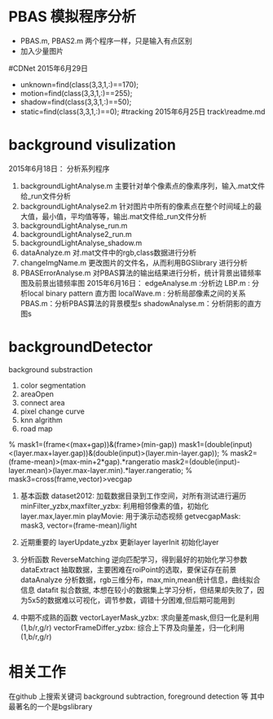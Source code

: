 # PBAS 模拟程序分析
- PBAS.m, PBAS2.m 两个程序一样，只是输入有点区别
- 加入少量图片


#CDNet
2015年6月29日

- unknown=find(class(3,3,1,:)==170);
- motion=find(class(3,3,1,:)==255);
- shadow=find(class(3,3,1,:)==50);
- static=find(class(3,3,1,:)==0);
#tracking 
2015年6月25日
track\readme.md
# background visulization
2015年6月18日： 分析系列程序
1. backgroundLightAnalyse.m 主要针对单个像素点的像素序列，输入.mat文件给_run文件分析
2. backgroundLightAnalyse2.m
针对图片中所有的像素点在整个时间域上的最大值，最小值，平均值等等，输出.mat文件给_run文件分析
3. backgroundLightAnalyse_run.m
4. backgroundLightAnalyse2_run.m
5. backgroundLightAnalyse_shadow.m 
6. dataAnalyze.m 对.mat文件中的rgb,class数据进行分析
7. changeImgName.m 更改图片的文件名，从而利用BGSlibrary 进行分析
8. PBASErrorAnalyse.m 对PBAS算法的输出结果进行分析，统计背景出错频率图及前景出错频率图
2015年6月16日：
edgeAnalyse.m  :分析边
LBP.m  : 分析local binary pattern 直方图
localWave.m : 分析局部像素之间的关系
PBAS.m：分析PBAS算法的背景模型s
shadowAnalyse.m：分析阴影的直方图s


# backgroundDetector

background substraction

1. color segmentation
2. areaOpen
3. connect area
4. pixel change curve
5. knn algrithm
6. road map


% mask1=(frame<(max+gap))&(frame>(min-gap))
	mask1=(double(input)<(layer.max+layer.gap))&(double(input)>(layer.min-layer.gap));
% mask2=(frame-mean)>(max-min+2*gap).*rangeratio
	mask2=(double(input)-layer.mean)>(layer.max-layer.min).*layer.rangeratio;
% mask3=cross(frame,vector)>vecgap

1. 基本函数
	dataset2012:	加载数据目录到工作空间，对所有测试进行遍历
	minFilter_yzbx,maxfilter_yzbx:	利用相邻像素的值，初始化layer.max,layer.min
	playMovie:	用于演示动态视频
	getvecgapMask: mask3, vector=(frame-mean)/light

2. 近期重要的
	layerUpdate_yzbx	更新layer
	layerInit	初始化layer
	
3. 分析函数
	ReverseMatching 逆向匹配学习，得到最好的初始化学习参数
	dataExtract 抽取数据，主要困难在roiPoint的选取，要保证存在前景
	dataAnalyze 分析数据，rgb三维分布，max,min,mean统计信息，曲线拟合信息
	datafit 拟合数据, 本想在较小的数据集上学习分析，但结果却失败了，因为5x5的数据难以可视化，调节参数，调错十分困难,但后期可能用到
	
3. 中期不成熟的函数
	vectorLayerMask_yzbx: 求向量差mask,但归一化是利用(1,b/r,g/r)
	vectorFrameDiffer_yzbx:	综合上下界及向量差，归一化利用(1,b/r,g/r)

# 相关工作
在github 上搜索关键词 background subtraction, foreground detection 等
其中最著名的一个是bgslibrary
	
	
